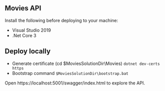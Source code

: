 ## Movies API
Install the following before deploying to your machine:
* Visual Studio 2019
* .Net Core 3

## Deploy locally
* Generate certificate (cd $MoviesSolutionDir\Movies) `dotnet dev-certs https`
* Bootstrap command `$MoviesSolutionDir\bootstrap.bat`

Open https://localhost:5001/swagger/index.html to explore the API.
